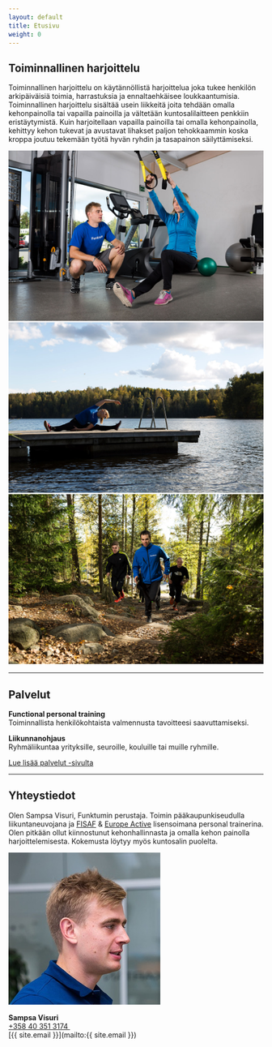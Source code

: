 ```yaml
---
layout: default
title: Etusivu
weight: 0
---
```


## Toiminnallinen harjoittelu

Toiminnallinen harjoittelu on käytännöllistä harjoittelua joka tukee henkilön arkipäiväisiä toimia, harrastuksia ja ennaltaehkäisee loukkaantumisia. Toiminnallinen harjoittelu sisältää usein liikkeitä joita tehdään omalla kehonpainolla tai vapailla painoilla ja vältetään kuntosalilaitteen penkkiin eristäytymistä. Kuin harjoitellaan vapailla painoilla tai omalla kehonpainolla, kehittyy kehon tukevat ja avustavat lihakset paljon tehokkaammin koska kroppa joutuu tekemään työtä hyvän ryhdin ja tasapainon säilyttämiseksi.

![Kuva](/media/pt-3.jpg)
![kuva](/media/parmbild-1.jpg)
![Kuva](/media/gruppmotion-4.jpg)

---

## Palvelut

**Functional personal training**  
Toiminnallista henkilökohtaista valmennusta tavoitteesi saavuttamiseksi.

**Liikunnanohjaus**  
Ryhmäliikuntaa yrityksille, seuroille, kouluille tai muille ryhmille.

[Lue lisää palvelut -sivulta](/palvelut/)

---

## Yhteystiedot

Olen Sampsa Visuri, Funktumin perustaja. Toimin pääkaupunkiseudulla liikuntaneuvojana ja [FISAF](http://www.fisafinternational.com/en/) & [Europe Active](http://www.europeactive.eu/) lisensoimana personal trainerina. Olen pitkään ollut kiinnostunut kehonhallinnasta ja omalla kehon painolla harjoittelemisesta. Kokemusta löytyy myös kuntosalin puolelta.

<img src="img/sampsa.jpg" alt="Sampsa Visuri" class="user-photo"/>

**Sampsa Visuri **  
[+358 40 351 3174 ](tel:+358403513174)  
[{{ site.email }}](mailto:{{ site.email }})
